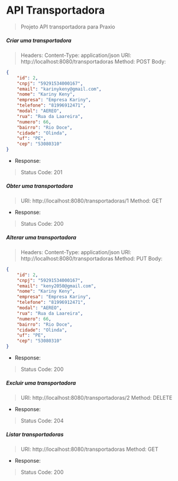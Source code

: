 # API Transportadora

> Projeto API transportadora para Praxio

##### Criar uma transportadora

> Headers: Content-Type: application/json
> URI: http://localhost:8080/transportadoras
> Method: POST
> Body: 

```json
{
    "id": 2,
    "cnpj": "59291534000167",
    "email": "karinykeny@gmail.com",
    "nome": "Kariny Keny",
    "empresa": "Empresa Kariny",
    "telefone": "81996912471",
    "modal": "AEREO",
    "rua": "Rua da Laareira",
    "numero": 66,
    "bairro": "Rio Doce",
    "cidade": "Olinda",
    "uf": "PE",
    "cep": "53080310"
}
```
- Response:

> Status Code: 201


##### Obter uma transportadora

> URI: http://localhost:8080/transportadoras/1
> Method: GET

- Response:

> Status Code: 200

##### Alterar uma transportadora

> Headers: Content-Type: application/json
> URI: http://localhost:8080/transportadoras
> Method: PUT
> Body: 

```json
{
    "id": 2,
    "cnpj": "59291534000167",
    "email": "keny2050@gmail.com",
    "nome": "Kariny Keny",
    "empresa": "Empresa Kariny",
    "telefone": "81996912471",
    "modal": "AEREO",
    "rua": "Rua da Laareira",
    "numero": 66,
    "bairro": "Rio Doce",
    "cidade": "Olinda",
    "uf": "PE",
    "cep": "53080310"
}
```
- Response:

> Status Code: 200


##### Excluir uma transportadora

> URI: http://localhost:8080/transportadoras/2
> Method: DELETE

- Response:

> Status Code: 204

##### Listar transportadoras

> URI: http://localhost:8080/transportadoras
> Method: GET

- Response:

> Status Code: 200
